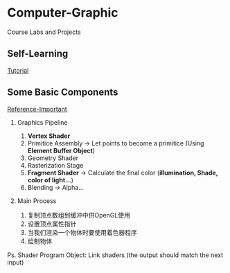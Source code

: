 # Computer-Graphic
Course Labs and Projects

## Self-Learning
[Tutorial](https://learnopengl-cn.github.io/01%20Getting%20started/03%20Hello%20Window/)

## Some Basic Components
[Reference-Important](https://learnopengl-cn.github.io/01%20Getting%20started/04%20Hello%20Triangle/)
1. Graphics Pipeline
	1. **Vertex Shader**
	2. Primitice Assembly -> Let points to become a primitice (Using **Element Buffer Object**)
	3. Geometry Shader
	4. Rasterization Stage
	5. **Fragment Shader** -> Calculate the final color (**illumination, Shade, color of light...**)
	6. Blending -> Alpha...

2. Main Process
	1. 复制顶点数组到缓冲中供OpenGL使用
	2. 设置顶点属性指针
	3. 当我们渲染一个物体时要使用着色器程序
	4. 绘制物体

Ps. Shader Program Object: Link shaders (the output should match the next input)
	
